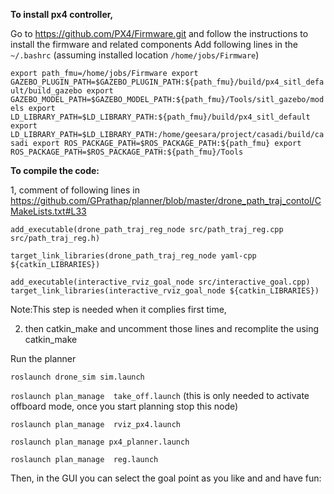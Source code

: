 **To install px4 controller,**

Go to https://github.com/PX4/Firmware.git and follow the instructions to install the firmware and related components 
Add following lines in the `~/.bashrc` (assuming installed location `/home/jobs/Firmware`)

`export path_fmu=/home/jobs/Firmware
export GAZEBO_PLUGIN_PATH=$GAZEBO_PLUGIN_PATH:${path_fmu}/build/px4_sitl_default/build_gazebo
export GAZEBO_MODEL_PATH=$GAZEBO_MODEL_PATH:${path_fmu}/Tools/sitl_gazebo/models
export LD_LIBRARY_PATH=$LD_LIBRARY_PATH:${path_fmu}/build/px4_sitl_default
export LD_LIBRARY_PATH=$LD_LIBRARY_PATH:/home/geesara/project/casadi/build/casadi
export ROS_PACKAGE_PATH=$ROS_PACKAGE_PATH:${path_fmu}
export ROS_PACKAGE_PATH=$ROS_PACKAGE_PATH:${path_fmu}/Tools`





**To compile the code:**

1, comment of following lines in  https://github.com/GPrathap/planner/blob/master/drone_path_traj_contol/CMakeLists.txt#L33

`add_executable(drone_path_traj_reg_node src/path_traj_reg.cpp src/path_traj_reg.h)`

`target_link_libraries(drone_path_traj_reg_node yaml-cpp ${catkin_LIBRARIES})`

`add_executable(interactive_rviz_goal_node src/interactive_goal.cpp)`
`target_link_libraries(interactive_rviz_goal_node ${catkin_LIBRARIES})`

Note:This step is needed when it complies first time,   

2. then  catkin_make and uncomment those lines and recomplite the using catkin_make



Run the planner

`roslaunch drone_sim sim.launch `

`roslaunch plan_manage  take_off.launch` (this is only needed to activate offboard mode, once you start planning stop this node)

`roslaunch plan_manage  rviz_px4.launch`

`roslaunch plan_manage px4_planner.launch`

`roslaunch plan_manage  reg.launch `

Then, in the GUI you can select the goal point as you like and and have fun:




